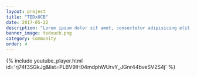 ```yaml
---
layout: project
title: "TEDxUCB"
date: 2017-05-22
description: "Lorem ipsum dolor sit amet, consectetur adipisicing elit, sed do eiusmod tempor incididunt ut labore et dolore magna aliqua Ut enim..."
banner_image: tedxucb.png
category: Community
order: 4
---
```


{% include youtube_player.html id='rj74f3SGkJg&list=PLBV9IH04mdphWUrvY_JGnr44bveSV2S4j' %}
